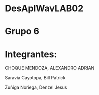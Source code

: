# DesAplWavLAB02

# Grupo 6


# Integrantes:

CHOQUE MENDOZA, ALEXANDRO ADRIAN

Saravia Cayotopa, Bill Patrick

Zuñiga Noriega, Denzel Jesus
